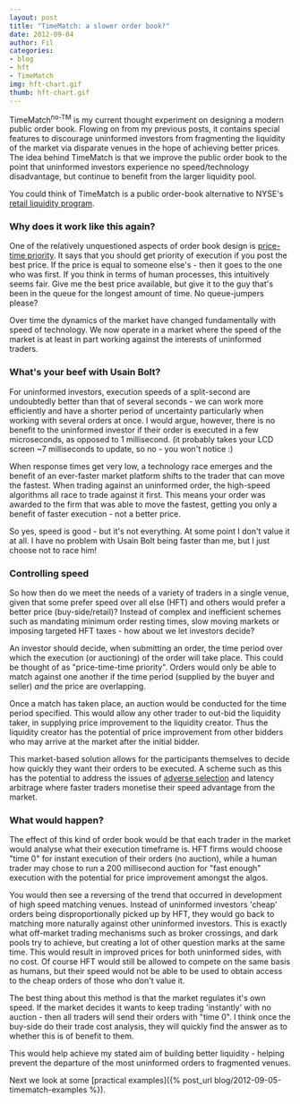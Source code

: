 ```yaml
---
layout: post
title: "TimeMatch: a slower order book?"
date: 2012-09-04
author: Fil
categories:
- blog
- hft
- TimeMatch
img: hft-chart.gif
thumb: hft-chart.gif
---
```


TimeMatch<sup>no-TM</sup> is my current thought experiment on designing a modern public order book. Flowing on from my previous posts, it contains special features to discourage uninformed investors from fragmenting the liquidity of the market via disparate venues in the hope of achieving better prices. The idea behind TimeMatch is that we improve the public order book to the point that uninformed investors experience no speed/technology disadvantage, but continue to benefit from the larger liquidity pool.

You could think of TimeMatch is a public order-book alternative to NYSE's [retail liquidity program](http://exchanges.nyx.com/node/3840).

### Why does it work like this again?

One of the relatively unquestioned aspects of order book design is [price-time priority](http://en.wikipedia.org/wiki/Central_limit_order_book). It says that you should get priority of execution if you post the best price. If the price is equal to someone else's - then it goes to the one who was first. If you think in terms of human processes, this intuitively seems fair. Give me the best price available, but give it to the guy that's been in the queue for the longest amount of time. No queue-jumpers please?

Over time the dynamics of the market have changed fundamentally with speed of technology. We now operate in a market where the speed of the market is at least in part working against the interests of uninformed traders.

### What's your beef with Usain Bolt?

For uninformed investors, execution speeds of a split-second are undoubtedly better than that of several seconds - we can work more efficiently and have a shorter period of uncertainty particularly when working with several orders at once. I would argue, however, there is no benefit to the uninformed investor if their order is executed in a few microseconds, as opposed to 1 millisecond. (it probably takes your LCD screen ~7 milliseconds to update, so no - you won't notice :)

When response times get very low, a technology race emerges and the benefit of an ever-faster market platform shifts to the trader that can move the fastest. When trading against an uninformed order, the high-speed algorithms all race to trade against it first. This means your order was awarded to the firm that was able to move the fastest, getting you only a benefit of faster execution - not a better price.

So yes, speed is good - but it's not everything. At some point I don't value it at all. I have no problem with Usain Bolt being faster than me, but I just choose not to race him!

### Controlling speed

So how then do we meet the needs of a variety of traders in a single venue, given that some prefer speed over all else (HFT) and others would prefer a better price (buy-side/retail)? Instead of complex and inefficient schemes such as mandating minimum order resting times, slow moving markets or imposing targeted HFT taxes - how about we let investors decide?

An investor should decide, when submitting an order, the time period over which the execution (or auctioning) of the order will take place. This could be thought of as "price-time-time priority". Orders would only be able to match against one another if the time period (supplied by the buyer and seller) *and* the price are overlapping.

Once a match has taken place, an auction would be conducted for the time period specified. This would allow any other trader to out-bid the liquidity taker, in supplying price improvement to the liquidity creator. Thus the liquidity creator has the potential of price improvement from other bidders who may arrive at the market after the initial bidder.

This market-based solution allows for the participants themselves to decide how quickly they want their orders to be executed. A scheme such as this has the potential to address the issues of [adverse selection](http://en.wikipedia.org/wiki/Adverse_selection) and latency arbitrage where faster traders monetise their speed advantage from the market.

### What would happen?

The effect of this kind of order book would be that each trader in the market would analyse what their execution timeframe is. HFT firms would choose "time 0" for instant execution of their orders (no auction), while a human trader may chose to run a 200 millisecond auction for "fast enough" execution with the potential for price improvement amongst the algos.

You would then see a reversing of the trend that occurred in development of high speed matching venues. Instead of uninformed investors 'cheap' orders being disproportionally picked up by HFT, they would go back to matching more naturally against other uninformed investors. This is exactly what off-market trading mechanisms such as broker crossings, and dark pools try to achieve, but creating a lot of other question marks at the same time. This would result in improved prices for both uninformed sides, with no cost. Of course HFT would still be allowed to compete on the same basis as humans, but their speed would not be able to be used to obtain access to the cheap orders of those who don't value it.

The best thing about this method is that the market regulates it's own speed. If the market decides it wants to keep trading 'instantly' with no auction - then all traders will send their orders with "time 0". I think once the buy-side do their trade cost analysis, they will quickly find the answer as to whether this is of benefit to them.

This would help achieve my stated aim of building better liquidity - helping prevent the departure of the most uninformed orders to fragmented venues.

Next we look at some [practical examples]({% post_url blog/2012-09-05-timematch-examples %}).
